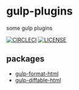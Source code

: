 # gulp-plugins

some gulp plugins

[![CIRCLECI](https://img.shields.io/circleci/project/ntnyq/gulp-plugins/master.svg?logo=circleci)](https://circleci.com/gh/ntnyq/gulp-plugins)
[![LICENSE](https://img.shields.io/github/license/ntnyq/gulp-plugins.svg)](https://github.com/ntnyq/gulp-plugins/blob/master/LICENSE)

## packages

-   [gulp-format-html](./packages/gulp-format-html)
-   [gulp-diffable-html](./packages/gulp-diffable-html)
